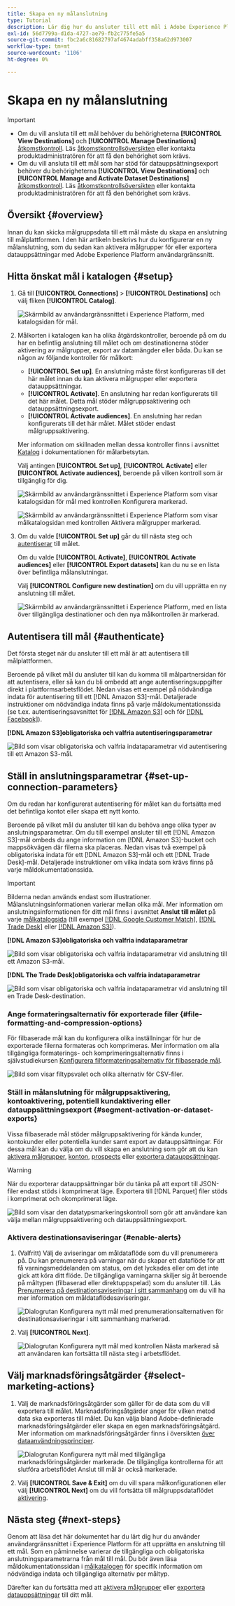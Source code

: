 ```yaml
---
title: Skapa en ny målanslutning
type: Tutorial
description: Lär dig hur du ansluter till ett mål i Adobe Experience Platform, aktiverar aviseringar och konfigurerar marknadsföringsåtgärder för det anslutna målet.
exl-id: 56d7799a-d1da-4727-ae79-fb2c775fe5a5
source-git-commit: fbc2a6c81682797af4674adabff358a62d973007
workflow-type: tm+mt
source-wordcount: '1106'
ht-degree: 0%

---
```


# Skapa en ny målanslutning

>[!IMPORTANT]
> 
>* Om du vill ansluta till ett mål behöver du behörigheterna **[!UICONTROL View Destinations]** och **[!UICONTROL Manage Destinations]** [åtkomstkontroll](/help/access-control/home.md#permissions). Läs [åtkomstkontrollsöversikten](/help/access-control/ui/overview.md) eller kontakta produktadministratören för att få den behörighet som krävs.
>* Om du vill ansluta till ett mål som har stöd för datauppsättningsexport behöver du behörigheterna **[!UICONTROL View Destinations]** och **[!UICONTROL Manage and Activate Dataset Destinations]** [åtkomstkontroll](/help/access-control/home.md#permissions). Läs [åtkomstkontrollsöversikten](/help/access-control/ui/overview.md) eller kontakta produktadministratören för att få den behörighet som krävs.

## Översikt {#overview}

Innan du kan skicka målgruppsdata till ett mål måste du skapa en anslutning till målplattformen. I den här artikeln beskrivs hur du konfigurerar en ny målanslutning, som du sedan kan aktivera målgrupper för eller exportera datauppsättningar med Adobe Experience Platform användargränssnitt.

## Hitta önskat mål i katalogen {#setup}

1. Gå till **[!UICONTROL Connections]** > **[!UICONTROL Destinations]** och välj fliken **[!UICONTROL Catalog]**.

   ![Skärmbild av användargränssnittet i Experience Platform, med katalogsidan för mål.](../assets/ui/connect-destinations/catalog.png)

2. Målkorten i katalogen kan ha olika åtgärdskontroller, beroende på om du har en befintlig anslutning till målet och om destinationerna stöder aktivering av målgrupper, export av datamängder eller båda. Du kan se någon av följande kontroller för målkort:

   * **[!UICONTROL Set up]**. En anslutning måste först konfigureras till det här målet innan du kan aktivera målgrupper eller exportera datauppsättningar.
   * **[!UICONTROL Activate]**. En anslutning har redan konfigurerats till det här målet. Detta mål stöder målgruppsaktivering och datauppsättningsexport.
   * **[!UICONTROL Activate audiences]**. En anslutning har redan konfigurerats till det här målet. Målet stöder endast målgruppsaktivering.

   Mer information om skillnaden mellan dessa kontroller finns i avsnittet [Katalog](../ui/destinations-workspace.md#catalog) i dokumentationen för målarbetsytan.

   Välj antingen **[!UICONTROL Set up]**, **[!UICONTROL Activate]** eller **[!UICONTROL Activate audiences]**, beroende på vilken kontroll som är tillgänglig för dig.

   ![Skärmbild av användargränssnittet i Experience Platform som visar katalogsidan för mål med kontrollen Konfigurera markerad.](../assets/ui/connect-destinations/set-up.png)

   ![Skärmbild av användargränssnittet i Experience Platform som visar målkatalogsidan med kontrollen Aktivera målgrupper markerad.](../assets/ui/connect-destinations/activate-segments.png)

3. Om du valde **[!UICONTROL Set up]** går du till nästa steg och [autentiserar](#authenticate) till målet.

   Om du valde **[!UICONTROL Activate]**, **[!UICONTROL Activate audiences]** eller **[!UICONTROL Export datasets]** kan du nu se en lista över befintliga målanslutningar.

   Välj **[!UICONTROL Configure new destination]** om du vill upprätta en ny anslutning till målet.

   ![Skärmbild av användargränssnittet i Experience Platform, med en lista över tillgängliga destinationer och den nya målkontrollen är markerad.](../assets/ui/connect-destinations/configure-new-destination.png)

## Autentisera till mål {#authenticate}

Det första steget när du ansluter till ett mål är att autentisera till målplattformen.

Beroende på vilket mål du ansluter till kan du komma till målpartnersidan för att autentisera, eller så kan du bli ombedd att ange autentiseringsuppgifter direkt i plattformsarbetsflödet. Nedan visas ett exempel på nödvändiga indata för autentisering till ett [!DNL Amazon S3]-mål. Detaljerade instruktioner om nödvändiga indata finns på varje måldokumentationssida (se t.ex. autentiseringsavsnittet för [[!DNL Amazon S3]](/help/destinations/catalog/cloud-storage/amazon-s3.md#authenticate) och för [[!DNL Facebook]](/help/destinations/catalog/social/facebook.md#authenticate)).

**[!DNL Amazon S3]obligatoriska och valfria autentiseringsparametrar**

![Bild som visar obligatoriska och valfria indataparametrar vid autentisering till ett Amazon S3-mål.](../assets/ui/connect-destinations/authenticate-amazon-s3-example.png)

## Ställ in anslutningsparametrar {#set-up-connection-parameters}

Om du redan har konfigurerat autentisering för målet kan du fortsätta med det befintliga kontot eller skapa ett nytt konto.

Beroende på vilket mål du ansluter till kan du behöva ange olika typer av anslutningsparametrar. Om du till exempel ansluter till ett [!DNL Amazon S3]-mål ombeds du ange information om [!DNL Amazon S3]-bucket och mappsökvägen där filerna ska placeras. Nedan visas två exempel på obligatoriska indata för ett [!DNL Amazon S3]-mål och ett [!DNL Trade Desk]-mål. Detaljerade instruktioner om vilka indata som krävs finns på varje måldokumentationssida.

>[!IMPORTANT]
>
>Bilderna nedan används endast som illustrationer. Målanslutningsinformationen varierar mellan olika mål. Mer information om anslutningsinformationen för ditt mål finns i avsnittet **Anslut till målet** på varje [målkatalogsida](../catalog/overview.md) (till exempel [[!DNL Google Customer Match]](../catalog/advertising/google-customer-match.md#connect), [[!DNL Trade Desk]](/help/destinations/catalog/advertising/tradedesk.md#connect) eller [[!DNL Amazon S3]](/help/destinations/catalog/cloud-storage/amazon-s3.md#destination-details)).

**[!DNL Amazon S3]obligatoriska och valfria indataparametrar**

![Bild som visar obligatoriska och valfria indataparametrar vid anslutning till ett Amazon S3-mål.](../assets/ui/connect-destinations/connect-destination-amazons3-example.png)

**[!DNL The Trade Desk]obligatoriska och valfria indataparametrar**

![Bild som visar obligatoriska och valfria indataparametrar vid anslutning till en Trade Desk-destination.](../assets/ui/connect-destinations/connect-destination-trade-desk-example.png)

### Ange formateringsalternativ för exporterade filer {#file-formatting-and-compression-options}

För filbaserade mål kan du konfigurera olika inställningar för hur de exporterade filerna formateras och komprimeras. Mer information om alla tillgängliga formaterings- och komprimeringsalternativ finns i självstudiekursen [Konfigurera filformateringsalternativ för filbaserade mål](/help/destinations/ui/batch-destinations-file-formatting-options.md).

![Bild som visar filtypsvalet och olika alternativ för CSV-filer.](/help/destinations/assets/ui/connect-destinations/file-formatting-options.png)

### Ställ in målanslutning för målgruppsaktivering, kontoaktivering, potentiell kundaktivering eller datauppsättningsexport {#segment-activation-or-dataset-exports}

Vissa filbaserade mål stöder målgruppsaktivering för kända kunder, kontokunder eller potentiella kunder samt export av datauppsättningar. För dessa mål kan du välja om du vill skapa en anslutning som gör att du kan [aktivera målgrupper](/help/destinations/ui/activate-batch-profile-destinations.md), [konton](/help/destinations/ui/activate-account-audiences.md), [prospects](/help/destinations/ui/activate-prospect-audiences.md) eller [exportera datauppsättningar](/help/destinations/ui/export-datasets.md).

>[!WARNING]
>
>När du exporterar datauppsättningar bör du tänka på att export till JSON-filer endast stöds i komprimerat läge. Exportera till [!DNL Parquet] filer stöds i komprimerat och okomprimerat läge.

![Bild som visar den datatypsmarkeringskontroll som gör att användare kan välja mellan målgruppsaktivering och datauppsättningsexport.](/help/destinations/assets/ui/connect-destinations/data-type-selection.png)

### Aktivera destinationsaviseringar {#enable-alerts}

1. (Valfritt) Välj de aviseringar om måldataflöde som du vill prenumerera på. Du kan prenumerera på varningar när du skapar ett dataflöde för att få varningsmeddelanden om status, om det lyckades eller om det inte gick att köra ditt flöde. De tillgängliga varningarna skiljer sig åt beroende på måltypen (filbaserad eller direktuppspelad) som du ansluter till. Läs [Prenumerera på destinationsaviseringar i sitt sammanhang](alerts.md) om du vill ha mer information om måldataflödesaviseringar.

   ![Dialogrutan Konfigurera nytt mål med prenumerationsalternativen för destinationsaviseringar i sitt sammanhang markerad.](../assets/ui/connect-destinations/subscribe-to-alerts.png)

2. Välj **[!UICONTROL Next]**.

   ![Dialogrutan Konfigurera nytt mål med kontrollen Nästa markerad så att användaren kan fortsätta till nästa steg i arbetsflödet.](../assets/ui/connect-destinations/next.png)

## Välj marknadsföringsåtgärder {#select-marketing-actions}

1. Välj de marknadsföringsåtgärder som gäller för de data som du vill exportera till målet. Marknadsföringsåtgärder anger för vilken metod data ska exporteras till målet. Du kan välja bland Adobe-definierade marknadsföringsåtgärder eller skapa en egen marknadsföringsåtgärd. Mer information om marknadsföringsåtgärder finns i översikten [över dataanvändningsprinciper](../../data-governance/policies/overview.md).

   ![Dialogrutan Konfigurera nytt mål med tillgängliga marknadsföringsåtgärder markerade. De tillgängliga kontrollerna för att slutföra arbetsflödet Anslut till mål är också markerade.](../assets/ui/connect-destinations/governance.png)

2. Välj **[!UICONTROL Save & Exit]** om du vill spara målkonfigurationen eller välj **[!UICONTROL Next]** om du vill fortsätta till målgruppsdataflödet [aktivering](activation-overview.md).

## Nästa steg {#next-steps}

Genom att läsa det här dokumentet har du lärt dig hur du använder användargränssnittet i Experience Platform för att upprätta en anslutning till ett mål. Som en påminnelse varierar de tillgängliga och obligatoriska anslutningsparametrarna från mål till mål. Du bör även läsa måldokumentationssidan i [målkatalogen](/help/destinations/catalog/overview.md) för specifik information om nödvändiga indata och tillgängliga alternativ per måltyp.

Därefter kan du fortsätta med att [aktivera målgrupper](/help/destinations/ui/activation-overview.md) eller [exportera datauppsättningar](/help/destinations/ui/export-datasets.md) till ditt mål.